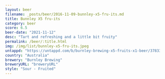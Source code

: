 ```yaml
---
layout: beer
filename: _posts/beer/2016-11-09-bunnley-x5-fru-its.md
title: Bunnley X5 fru-its
category: beer
score: 6.5
beer-date: "2021-11-12"
desc: "Tart and refreshing and a little bit fruity"
permalink: /beer/:title.html
img: /img/list/bunnley-x5-fru-its.jpeg
untappd: "https://untappd.com/b/burnley-brewing-x5-fruits-x1-beer/3783358"
country: "Australia"
brewery: "Burnley Brewing"
breweryURL: "breweryURL"
style: "Sour - Fruited"
---
```

